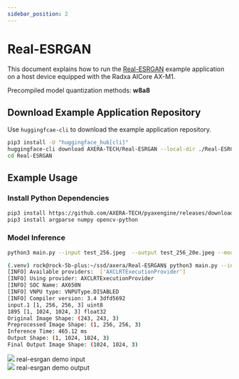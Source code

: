 ```yaml
---
sidebar_position: 2
---
```


# Real-ESRGAN

This document explains how to run the [Real-ESRGAN](https://github.com/xinntao/Real-ESRGAN) example application on a host device equipped with the Radxa AICore AX-M1.

Precompiled model quantization methods: **w8a8**

## Download Example Application Repository

Use `huggingfcae-cli` to download the example application repository.

<NewCodeBlock tip="Host" type="Device">

```bash
pip3 install -U "huggingface_hub[cli]"
huggingface-cli download AXERA-TECH/Real-ESRGAN --local-dir ./Real-ESRGAN
cd Real-ESRGAN
```

</NewCodeBlock>

## Example Usage

### Install Python Dependencies

<NewCodeBlock tip="Host" type="Device">

```bash
pip3 install https://github.com/AXERA-TECH/pyaxengine/releases/download/0.1.3.rc1/axengine-0.1.3-py3-none-any.whl
pip3 install argparse numpy opencv-python
```

</NewCodeBlock>

### Model Inference

<NewCodeBlock tip="Host" type="Device">

```bash
python3 main.py --input test_256.jpeg  --output test_256_20e.jpeg --model ax650/realesrgan-x4-256.axmodel
```

</NewCodeBlock>

```bash
(.venv) rock@rock-5b-plus:~/ssd/axera/Real-ESRGAN$ python3 main.py --input test_256.jpeg  --output test_256_x4.jpeg --model ax650/realesrgan-x4-256.axmodel
[INFO] Available providers:  ['AXCLRTExecutionProvider']
[INFO] Using provider: AXCLRTExecutionProvider
[INFO] SOC Name: AX650N
[INFO] VNPU type: VNPUType.DISABLED
[INFO] Compiler version: 3.4 3dfd5692
input.1 [1, 256, 256, 3] uint8
1895 [1, 1024, 1024, 3] float32
Original Image Shape: (243, 243, 3)
Preprocessed Image Shape: (1, 256, 256, 3)
Inference Time: 465.12 ms
Output Shape: (1, 1024, 1024, 3)
Final Output Image Shape: (1024, 1024, 3)
```

<div style={{textAlign: 'center'}}>
   <img src="/en/img/aicore-ax-m1/real-esrgan_original.webp"/>
   real-esrgan demo input
</div>

<div style={{textAlign: 'center'}}>
   <img src="/en/img/aicore-ax-m1/real-esrgan_out.webp"/>
   real-esrgan demo output
</div>
